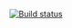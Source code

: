 [![Build status](https://ci.appveyor.com/api/projects/status/gpwj1i7a9g5d2hec?svg=true)](https://ci.appveyor.com/project/Stacyde/api-test)
